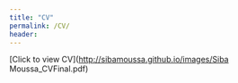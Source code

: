 ```yaml
---
title: "CV"
permalink: /CV/
header:
---
```

[Click to view CV](http://sibamoussa.github.io/images/Siba Moussa_CVFinal.pdf)
